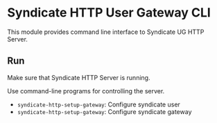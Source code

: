# Syndicate HTTP User Gateway CLI

This module provides command line interface to Syndicate UG HTTP Server.

Run
---

Make sure that Syndicate HTTP Server is running.

Use command-line programs for controlling the server.
- `syndicate-http-setup-gateway`: Configure syndicate user
- `syndicate-http-setup-gateway`: Configure syndicate gateway
